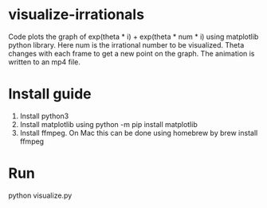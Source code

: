 # visualize-irrationals

Code plots the graph of exp(theta * i) + exp(theta * num * i) using matplotlib python library. Here num is the irrational number to be visualized. Theta changes with each frame to get a new point on the graph. The animation is written to an mp4 file.

# Install guide
1. Install python3
2. Install matplotlib using python -m pip install matplotlib
3. Install ffmpeg. On Mac this can be done using homebrew by brew install ffmpeg

# Run
python visualize.py